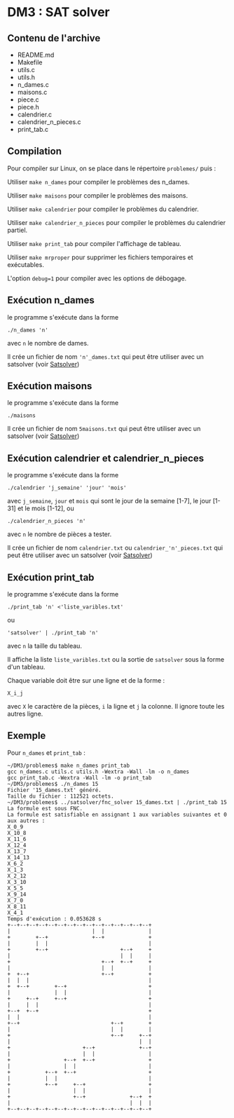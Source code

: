 # DM3 : SAT solver

## Contenu de l'archive
- README.md
- Makefile
- utils.c
- utils.h
- n_dames.c
- maisons.c
- piece.c
- piece.h
- calendrier.c
- calendrier_n_pieces.c
- print_tab.c

## Compilation

Pour compiler sur Linux, on se place dans le répertoire `problemes/` puis :

Utiliser `make n_dames` pour compiler le problèmes des n_dames.

Utiliser `make maisons` pour compiler le problèmes des maisons.

Utiliser `make calendrier` pour compiler le problèmes du calendrier.

Utiliser `make calendrier_n_pieces` pour compiler le problèmes du calendrier partiel.

Utiliser `make print_tab` pour compiler l'affichage de tableau.

Utiliser `make mrproper` pour supprimer les fichiers temporaires et exécutables.

L'option `debug=1` pour compiler avec les options de débogage.

## Exécution n_dames

le programme s'exécute dans la forme
```
./n_dames 'n'
```
avec `n` le nombre de dames.

Il crée un fichier de nom `'n'_dames.txt` qui peut être utiliser avec un satsolver
(voir [Satsolver](../satsolver/README.md))

## Exécution maisons

le programme s'exécute dans la forme
```
./maisons
```

Il crée un fichier de nom `5maisons.txt` qui peut être utiliser avec un satsolver
(voir [Satsolver](../satsolver/README.md))

## Exécution calendrier et calendrier_n_pieces

le programme s'exécute dans la forme
```
./calendrier 'j_semaine' 'jour' 'mois'
```
avec `j_semaine`, `jour` et `mois` qui sont le jour de la semaine [1-7],
le jour [1-31] et le mois [1-12], ou
```
./calendrier_n_pieces 'n'
```
avec `n` le nombre de pièces a tester.

Il crée un fichier de nom `calendrier.txt` ou `calendrier_'n'_pieces.txt`
qui peut être utiliser avec un satsolver (voir [Satsolver](../satsolver/README.md))

## Exécution print_tab

le programme s'exécute dans la forme
```
./print_tab 'n' <'liste_varibles.txt'
```
ou
```
'satsolver' | ./print_tab 'n'
```
avec `n` la taille du tableau.

Il affiche la liste `liste_varibles.txt` ou
la sortie de `satsolver` sous la forme d'un tableau.

Chaque variable doit être sur une ligne et de la forme :
```
X_i_j
```
avec `X` le caractère de la pièces, `i` la ligne et `j` la colonne.
Il ignore toute les autres ligne.

## Exemple

Pour `n_dames` et `print_tab` :
```
~/DM3/problemes$ make n_dames print_tab 
gcc n_dames.c utils.c utils.h -Wextra -Wall -lm -o n_dames
gcc print_tab.c -Wextra -Wall -lm -o print_tab
~/DM3/problemes$ ./n_dames 15
Fichier '15_dames.txt' généré.
Taille du fichier : 112521 octets.
~/DM3/problemes$ ../satsolver/fnc_solver 15_dames.txt | ./print_tab 15
La formule est sous FNC.
La formule est satisfiable en assignant 1 aux variables suivantes et 0 aux autres :
X_0_9
X_10_8
X_11_6
X_12_4
X_13_7
X_14_13
X_6_2
X_1_3
X_2_12
X_3_10
X_5_5
X_9_14
X_7_0
X_8_11
X_4_1
Temps d'exécution : 0.053628 s
+--+--+--+--+--+--+--+--+--+--+--+--+--+--+--+
|                          |  |              |
+        +--+              +--+              +
|        |  |                                |
+        +--+                       +--+     +
|                                   |  |     |
+                             +--+  +--+     +
|                             |  |           |
+  +--+                       +--+           +
|  |  |                                      |
+  +--+        +--+                          +
|              |  |                          |
+     +--+     +--+                          +
|     |  |                                   |
+--+  +--+                                   +
|  |                                         |
+--+                             +--+        +
|                                |  |        |
+                                +--+     +--+
|                                         |  |
+                       +--+              +--+
|                       |  |                 |
+                 +--+  +--+                 +
|                 |  |                       |
+           +--+  +--+                       +
|           |  |                             |
+           +--+     +--+                    +
|                    |  |                    |
+                    +--+              +--+  +
|                                      |  |  |
+--+--+--+--+--+--+--+--+--+--+--+--+--+--+--+
```
